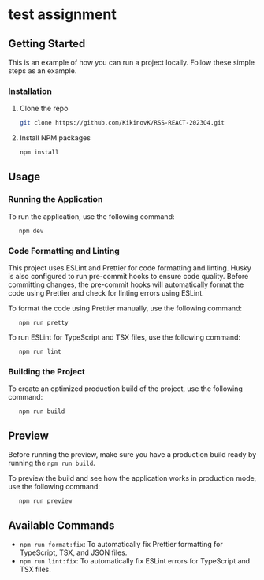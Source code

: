 # test assignment


## Getting Started

This is an example of how you can run a project locally. Follow these simple steps as an example.

### Installation

1. Clone the repo
   ```sh
   git clone https://github.com/KikinovK/RSS-REACT-2023Q4.git
   ```
3. Install NPM packages
   ```sh
   npm install
   ```

<!-- USAGE EXAMPLES -->
## Usage

### Running the Application

To run the application, use the following command:
```
   npm dev
```


### Code Formatting and Linting

This project uses ESLint and Prettier for code formatting and linting. Husky is also configured to run pre-commit hooks to ensure code quality. Before committing changes, the pre-commit hooks will automatically format the code using Prettier and check for linting errors using ESLint.

To format the code using Prettier manually, use the following command:
```
   npm run pretty
```
To run ESLint for TypeScript and TSX files, use the following command:
```
   npm run lint
```

### Building the Project

To create an optimized production build of the project, use the following command:
```
   npm run build
```

## Preview

Before running the preview, make sure you have a production build ready by running the `npm run build`.

To preview the build and see how the application works in production mode, use the following command:
```
   npm run preview
```

## Available Commands

- `npm run format:fix`: To automatically fix Prettier formatting for TypeScript, TSX, and JSON files.
- `npm run lint:fix`: To automatically fix ESLint errors for TypeScript and TSX files.
